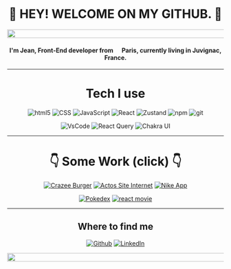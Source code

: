 <h1 align="center">👋 HEY! WELCOME ON MY GITHUB. 👋</h1>
<p align="center" ><img height="20px" width="1000px" src="https://www.htmlcsscolor.com/preview/gallery/2B333D.png"/></p>

<h4 align="center">I'm Jean, Front-End developer from <img src="https://cdn-icons-png.flaticon.com/512/197/197560.png" width="13"/> <b>Paris</b>, currently living in <b>Juvignac, France</b>. </h4>
<hr/>
<h1 align="center">Tech I use</h1>

<p align="center">
  <img alt="html5" src="https://img.shields.io/badge/-HTML5-E34F26?style=flat-square&logo=html5&logoColor=white" />
  <img alt="CSS" src="https://img.shields.io/badge/-CSS-1a73e8?style=flat-square&logo=CSS3&logoColor=white" />
  <img alt="JavaScript" src="https://img.shields.io/badge/-JavaScript-F7DF1E?style=flat-square&logo=Javascript&logoColor=white" />
  <img alt="React" src="https://img.shields.io/badge/-React-61DAFB?style=flat-square&logo=react&logoColor=white" />
  <img alt="Zustand" src="https://img.shields.io/badge/-Zustand-CC6699?style=flat-square&logo=zustand&logoColor=white" />
  <img alt="npm" src="https://img.shields.io/badge/-NPM-CB3837?style=flat-square&logo=npm&logoColor=white" />
  <img alt="git" src="https://img.shields.io/badge/-Git-F05032?style=flat-square&logo=git&logoColor=white" />
</p>
<p align="center"><img alt="VsCode" src="https://img.shields.io/badge/-VS Code-007ACC?style=flat-square&logo=visualstudiocode&logoColor=white" />
   <img alt="React Query" src="https://img.shields.io/badge/-ReactQuery-F7B93E?style=flat-square&logo=react&logoColor=white" />
   <img alt="Chakra UI" src="https://img.shields.io/badge/-ChakraUI-F9DC3E?style=flat-square&logo=chakra&logoColor=white" />
</p>  
<hr/>

<h1 align="center">👇 Some Work (click) 👇</h1>
<p align="center"><a href="https://fabulous-trifle-f74e67.netlify.app/"><img alt="Crazee Burger" src="https://img.shields.io/badge/-CRAZEE%20BURGERS-black?style=flat&logo=appannie"><a/>  
<a href="https://clever-aryabhata-7d0a12.netlify.app/" target="_blank"><img alt="Actos Site Internet" src="https://img.shields.io/badge/-ACTOS%20-black?style=flat&logo=appannie"><a/>
<a href="https://nike-app-react-portfolio.netlify.app/" target="_blank"><img alt="Nike App" src="https://img.shields.io/badge/-NIKE%20APP-black?style=flat&logo=appannie"><a/> 
</p>
<p align="center"><a href="https://wizardly-nightingale-4dbdb7.netlify.app/" target="_blank"><img alt="Pokedex" src="https://img.shields.io/badge/-POKEDEX%20-black?style=flat&logo=appannie"><a/>  
<a href="https://themoviesapi.netlify.app/" target="_blank"><img alt="react movie" src="https://img.shields.io/badge/-REACT%20MOVIES-black?style=flat&logo=appannie"><a/>  
</p>
<hr/>  

<h2 align="center">Where to find me</h2>
<p align="center"><a href="https://github.com/Jeandevweb" target="_blank"><img alt="Github" src="https://img.shields.io/badge/GitHub-%2312100E.svg?&style=for-the-badge&logo=Github&logoColor=white"></a>
<a href="https://www.linkedin.com/in/jean-martial-053279a7" target="_blank"><img alt="LinkedIn" src="https://img.shields.io/badge/linkedin-%230077B5.svg?&style=for-the-badge&logo=linkedin&logoColor=white" /></a> 
</p>

<p align="center" ><img height="20px" width="1000px" src="https://www.htmlcsscolor.com/preview/gallery/2B333D.png"/></p>


